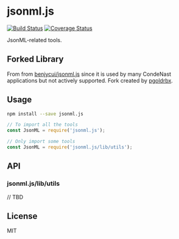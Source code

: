 # jsonml.js

[![Build Status](https://travis-ci.org/CondeNast/jsonml.js.svg?branch=master)](https://travis-ci.org/CondeNast/jsonml.js)
[![Coverage Status](https://coveralls.io/repos/github/CondeNast/jsonml.js/badge.svg)](https://coveralls.io/github/CondeNast/jsonml.js)

JsonML-related tools.

## Forked Library

From from [benjycui/jsonml.js](https://github.com/benjycui/jsonml.js) since it is used by many CondeNast applications but not actively supported. Fork created by [pgoldrbx](https://github.com/pgoldrbx).

## Usage

```bash
npm install --save jsonml.js
```

```js
// To import all the tools
const JsonML = require('jsonml.js');

// Only import some tools
const JsonML = require('jsonml.js/lib/utils');
```

## API

### jsonml.js/lib/utils

// TBD

## License

MIT
